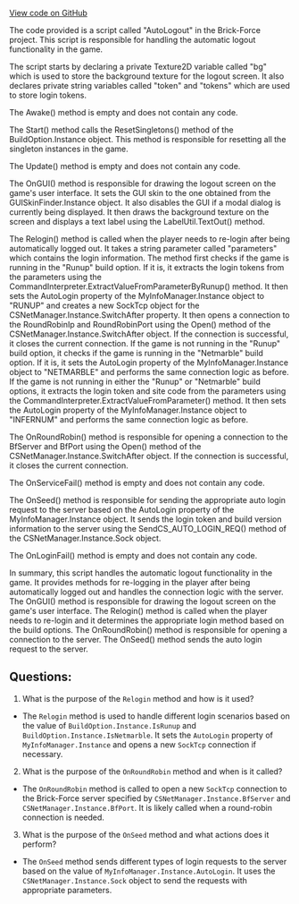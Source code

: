 [View code on GitHub](https://github.com/TieHaxJan/Brick-Force/Assembly-CSharp\AutoLogout.cs)

The code provided is a script called "AutoLogout" in the Brick-Force project. This script is responsible for handling the automatic logout functionality in the game. 

The script starts by declaring a private Texture2D variable called "bg" which is used to store the background texture for the logout screen. It also declares private string variables called "token" and "tokens" which are used to store login tokens.

The Awake() method is empty and does not contain any code.

The Start() method calls the ResetSingletons() method of the BuildOption.Instance object. This method is responsible for resetting all the singleton instances in the game.

The Update() method is empty and does not contain any code.

The OnGUI() method is responsible for drawing the logout screen on the game's user interface. It sets the GUI skin to the one obtained from the GUISkinFinder.Instance object. It also disables the GUI if a modal dialog is currently being displayed. It then draws the background texture on the screen and displays a text label using the LabelUtil.TextOut() method.

The Relogin() method is called when the player needs to re-login after being automatically logged out. It takes a string parameter called "parameters" which contains the login information. The method first checks if the game is running in the "Runup" build option. If it is, it extracts the login tokens from the parameters using the CommandInterpreter.ExtractValueFromParameterByRunup() method. It then sets the AutoLogin property of the MyInfoManager.Instance object to "RUNUP" and creates a new SockTcp object for the CSNetManager.Instance.SwitchAfter property. It then opens a connection to the RoundRobinIp and RoundRobinPort using the Open() method of the CSNetManager.Instance.SwitchAfter object. If the connection is successful, it closes the current connection. If the game is not running in the "Runup" build option, it checks if the game is running in the "Netmarble" build option. If it is, it sets the AutoLogin property of the MyInfoManager.Instance object to "NETMARBLE" and performs the same connection logic as before. If the game is not running in either the "Runup" or "Netmarble" build options, it extracts the login token and site code from the parameters using the CommandInterpreter.ExtractValueFromParameter() method. It then sets the AutoLogin property of the MyInfoManager.Instance object to "INFERNUM" and performs the same connection logic as before. 

The OnRoundRobin() method is responsible for opening a connection to the BfServer and BfPort using the Open() method of the CSNetManager.Instance.SwitchAfter object. If the connection is successful, it closes the current connection.

The OnServiceFail() method is empty and does not contain any code.

The OnSeed() method is responsible for sending the appropriate auto login request to the server based on the AutoLogin property of the MyInfoManager.Instance object. It sends the login token and build version information to the server using the SendCS_AUTO_LOGIN_REQ() method of the CSNetManager.Instance.Sock object.

The OnLoginFail() method is empty and does not contain any code.

In summary, this script handles the automatic logout functionality in the game. It provides methods for re-logging in the player after being automatically logged out and handles the connection logic with the server. The OnGUI() method is responsible for drawing the logout screen on the game's user interface. The Relogin() method is called when the player needs to re-login and it determines the appropriate login method based on the build options. The OnRoundRobin() method is responsible for opening a connection to the server. The OnSeed() method sends the auto login request to the server.
## Questions: 
 1. What is the purpose of the `Relogin` method and how is it used?
- The `Relogin` method is used to handle different login scenarios based on the value of `BuildOption.Instance.IsRunup` and `BuildOption.Instance.IsNetmarble`. It sets the `AutoLogin` property of `MyInfoManager.Instance` and opens a new `SockTcp` connection if necessary.

2. What is the purpose of the `OnRoundRobin` method and when is it called?
- The `OnRoundRobin` method is called to open a new `SockTcp` connection to the Brick-Force server specified by `CSNetManager.Instance.BfServer` and `CSNetManager.Instance.BfPort`. It is likely called when a round-robin connection is needed.

3. What is the purpose of the `OnSeed` method and what actions does it perform?
- The `OnSeed` method sends different types of login requests to the server based on the value of `MyInfoManager.Instance.AutoLogin`. It uses the `CSNetManager.Instance.Sock` object to send the requests with appropriate parameters.
